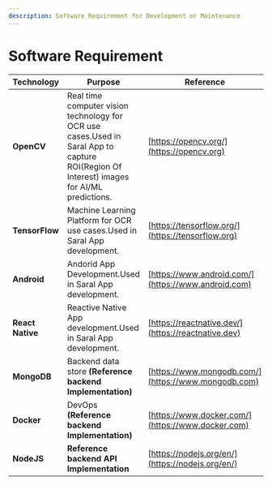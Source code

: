 ```yaml
---
description: Software Requirement for Development or Maintenance
---
```


# Software Requirement



| Technology       | Purpose                                                                                                                                   | Reference                                           |
| ---------------- | ----------------------------------------------------------------------------------------------------------------------------------------- | --------------------------------------------------- |
| **OpenCV**       | Real time computer vision technology for OCR use cases.Used in Saral App to capture ROI(Region Of Interest) images for AI/ML predictions. | [https://opencv.org/](https://opencv.org)           |
| **TensorFlow**   | Machine Learning Platform for OCR use cases.Used in Saral App development.                                                                | [https://tensorflow.org/](https://tensorflow.org)   |
| **Android**      | Andorid App Development.Used in Saral App development.                                                                                    | [https://www.android.com/](https://www.android.com) |
| **React Native** | Reactive Native App development.Used in Saral App development.                                                                            | [https://reactnative.dev/](https://reactnative.dev) |
| **MongoDB**      | Backend data store **(Reference backend Implementation)**                                                                                 | [https://www.mongodb.com/](https://www.mongodb.com) |
| **Docker**       | DevOps **(Reference backend Implementation)**                                                                                             | [https://www.docker.com/](https://www.docker.com)   |
| **NodeJS**       | **Reference backend API Implementation**                                                                                                  | [https://nodejs.org/en/](https://nodejs.org/en/)    |
